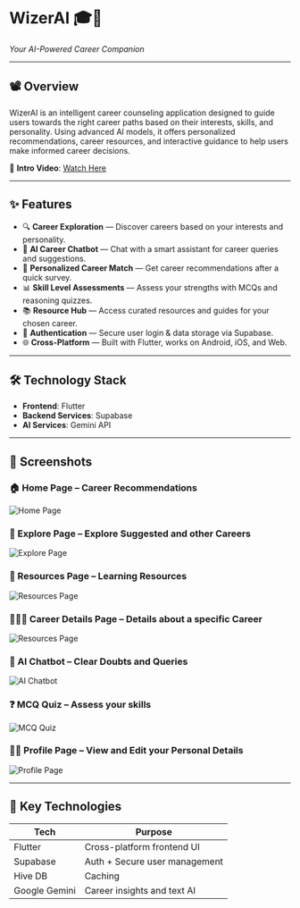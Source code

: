 # WizerAI 🎓🤖  
*Your AI-Powered Career Companion*

---

## 📽️ Overview

WizerAI is an intelligent career counseling application designed to guide users towards the right career paths based on their interests, skills, and personality. Using advanced AI models, it offers personalized recommendations, career resources, and interactive guidance to help users make informed career decisions.

🔗 **Intro Video**: [Watch Here](https://youtube.com/shorts/RbVHbEclNJg)

---

## ✨ Features

- 🔍 **Career Exploration** — Discover careers based on your interests and personality.
- 🤖 **AI Career Chatbot** — Chat with a smart assistant for career queries and suggestions.
- 🧠 **Personalized Career Match** — Get career recommendations after a quick survey.
- 📊 **Skill Level Assessments** — Assess your strengths with MCQs and reasoning quizzes.
- 📚 **Resource Hub** — Access curated resources and guides for your chosen career.
- 🔐 **Authentication** — Secure user login & data storage via Supabase.
- 🌐 **Cross-Platform** — Built with Flutter, works on Android, iOS, and Web.

---

## 🛠️ Technology Stack

- **Frontend**: Flutter
- **Backend Services**: Supabase
- **AI Services**: Gemini API

---

## 📱 Screenshots

### 🏠 Home Page – Career Recommendations
![Home Page](assets/screenshots/page1.png)

### 🧭 Explore Page – Explore Suggested and other Careers
![Explore Page](assets/screenshots/page2.png)

### 📖 Resources Page – Learning Resources
![Resources Page](assets/screenshots/page3.png)

### 👨🏻‍💼 Career Details Page – Details about a specific Career
![Resources Page](assets/screenshots/page4.png)

### 🤖 AI Chatbot – Clear Doubts and Queries
![AI Chatbot](assets/screenshots/page5.png)

### ❓ MCQ Quiz – Assess your skills
![MCQ Quiz](assets/screenshots/page6.png)

### 👨🏻 Profile Page – View and Edit your Personal Details
![Profile Page](assets/screenshots/page7.png)

---

## 🔑 Key Technologies

| Tech         | Purpose                          |
|--------------|----------------------------------|
| Flutter      | Cross-platform frontend UI       |
| Supabase     | Auth + Secure user management    |
| Hive DB      | Caching                          |
| Google Gemini| Career insights and text AI      |
